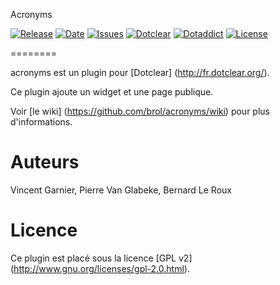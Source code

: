 Acronyms

[![Release](https://img.shields.io/github/v/release/JcDenis/acronyms)](https://github.com/JcDenis/acronyms/releases)
[![Date](https://img.shields.io/github/release-date/JcDenis/acronyms)](https://github.com/JcDenis/acronyms/releases)
[![Issues](https://img.shields.io/github/issues/JcDenis/acronyms)](https://github.com/JcDenis/acronyms/issues)
[![Dotclear](https://img.shields.io/badge/dotclear-v2.24.1-blue.svg)](https://fr.dotclear.org/download)
[![Dotaddict](https://img.shields.io/badge/dotaddict-official-green.svg)](https://plugins.dotaddict.org/dc2/details/acronyms)
[![License](https://img.shields.io/github/license/JcDenis/acronyms)](https://github.com/JcDenis/acronyms/blob/master/LICENSE)

========

acronyms est un plugin pour [Dotclear] (http://fr.dotclear.org/).

Ce plugin ajoute un widget et une page publique.

Voir [le wiki] (https://github.com/brol/acronyms/wiki) pour plus d'informations.

Auteurs
=======
Vincent Garnier, Pierre Van Glabeke, Bernard Le Roux

Licence
=======
Ce plugin est placé sous la licence [GPL v2] (http://www.gnu.org/licenses/gpl-2.0.html).
